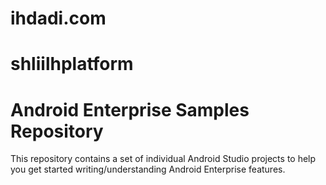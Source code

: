 ihdadi.com
==========
shliilhplatform
=============
Android Enterprise Samples Repository
=====================================

This repository contains a set of individual Android Studio projects to help you get
started writing/understanding Android Enterprise features.
